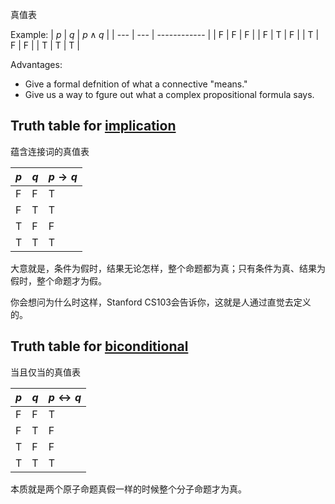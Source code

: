 真值表

Example:
| $p$ | $q$ | $p \wedge q$ | 
| --- | --- | ------------ |
| F   | F   | F            |
| F   | T   | F            |
| T   | F   | F            |
| T   | T   | T            |

Advantages:
- Give a formal defnition of what a connective "means."
- Give us a way to fgure out what a complex propositional formula says.

## Truth table for [implication](../../../../../../Attachments/1.%20Philosophy/Logic/Systems%20of%20logic/Formal%20Logic/Classical%20Logic/Propositional%20calculus/Logical%20connective/Logical%20connective/IMG-20240214165832248.pdf)
蕴含连接词的真值表

| $p$ | $q$ | $p \to q$ |
|---|---|-------|
| F | F |   T   |
| F | T |   T   |
| T | F |   F   |
| T | T |   T   |

大意就是，条件为假时，结果无论怎样，整个命题都为真；只有条件为真、结果为假时，整个命题才为假。

你会想问为什么时这样，Stanford CS103会告诉你，这就是人通过直觉去定义的。

## Truth table for [biconditional](Logical%20connective/Biconditional.md)
当且仅当的真值表

| $p$ | $q$ | $p \leftrightarrow q$ |
|---|---|-------|
| F | F |   T   |
| F | T |   F   |
| T | F |   F   |
| T | T |   T   |

本质就是两个原子命题真假一样的时候整个分子命题才为真。